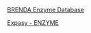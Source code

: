 
[BRENDA Enzyme Database](https://www.brenda-enzymes.org/index.php)

[Expasy - ENZYME](https://enzyme.expasy.org/index.html)